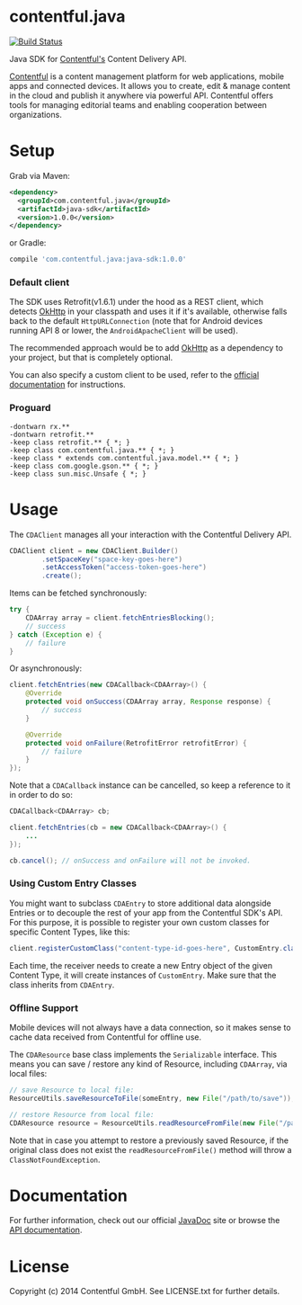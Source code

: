 contentful.java
===============

[![Build Status](http://img.shields.io/travis/contentful/contentful.objc.svg?style=flat)](https://magnum.travis-ci.com/contentful/contentful.java)

Java SDK for [Contentful's][1] Content Delivery API.

[Contentful][1] is a content management platform for web applications, mobile apps and connected devices. It allows you to create, edit & manage content in the cloud and publish it anywhere via powerful API. Contentful offers tools for managing editorial teams and enabling cooperation between organizations.

Setup
=====

<!--Download the [latest JAR][2] or grab via Maven:-->
Grab via Maven:
```xml
<dependency>
  <groupId>com.contentful.java</groupId>
  <artifactId>java-sdk</artifactId>
  <version>1.0.0</version>
</dependency>
```
or Gradle:
```groovy
compile 'com.contentful.java:java-sdk:1.0.0'
```

### Default client

The SDK uses Retrofit(v1.6.1) under the hood as a REST client, which detects [OkHttp][5] in your classpath and uses it if it's available, otherwise falls back to the default `HttpURLConnection` (note that for Android devices running API 8 or lower, the `AndroidApacheClient` will be used).

The recommended approach would be to add [OkHttp][5] as a dependency to your project, but that is completely optional.

You can also specify a custom client to be used, refer to the [official documentation][3] for instructions.

### Proguard
```
-dontwarn rx.**
-dontwarn retrofit.**
-keep class retrofit.** { *; }
-keep class com.contentful.java.** { *; }
-keep class * extends com.contentful.java.model.** { *; }
-keep class com.google.gson.** { *; }
-keep class sun.misc.Unsafe { *; }
```

Usage
=====

The `CDAClient` manages all your interaction with the Contentful Delivery API.
```java
CDAClient client = new CDAClient.Builder()
        .setSpaceKey("space-key-goes-here")
        .setAccessToken("access-token-goes-here")
        .create();
```

Items can be fetched synchronously:
```java
try {
    CDAArray array = client.fetchEntriesBlocking();
    // success
} catch (Exception e) {
    // failure
}
```

Or asynchronously:
```java
client.fetchEntries(new CDACallback<CDAArray>() {
    @Override
    protected void onSuccess(CDAArray array, Response response) {
        // success
    }

    @Override
    protected void onFailure(RetrofitError retrofitError) {
        // failure
    }
});
```

Note that a `CDACallback` instance can be cancelled, so keep a reference to it in order to do so:

```java
CDACallback<CDAArray> cb;

client.fetchEntries(cb = new CDACallback<CDAArray>() {
    ...
});

cb.cancel(); // onSuccess and onFailure will not be invoked.
```

### Using Custom Entry Classes

You might want to subclass `CDAEntry` to store additional data alongside Entries or to decouple the rest of your app from the Contentful SDK's API. For this purpose, it is possible to register your own custom classes for specific Content Types, like this:

```java
client.registerCustomClass("content-type-id-goes-here", CustomEntry.class);
```

Each time, the receiver needs to create a new Entry object of the given Content Type, it will create instances of `CustomEntry`. Make sure that the class inherits from `CDAEntry`.

### Offline Support

Mobile devices will not always have a data connection, so it makes sense to cache data received from Contentful for offline use. 

The `CDAResource` base class implements the `Serializable` interface.
This means you can save / restore any kind of Resource, including `CDAArray`, via local files:

```java
// save Resource to local file:
ResourceUtils.saveResourceToFile(someEntry, new File("/path/to/save"));

// restore Resource from local file:
CDAResource resource = ResourceUtils.readResourceFromFile(new File("/path/to/restore"));
```

Note that in case you attempt to restore a previously saved Resource, if the original class does not exist the `readResourceFromFile()` method will throw a `ClassNotFoundException`. 

Documentation
=============

For further information, check out our official [JavaDoc][3] site or browse the [API documentation][4].

License
=======

Copyright (c) 2014 Contentful GmbH. See LICENSE.txt for further details.


 [1]: https://www.contentful.com
 [2]: https://oss.sonatype.org/service/local/repositories/releases/content/com/contentful/java/java-sdk/1.0.0/java-sdk-1.0.0.jar
 [3]: https://contentful.github.io/contentful.java/
 [4]: https://www.contentful.com/developers/documentation/content-delivery-api/
 [5]: https://square.github.io/okhttp/
